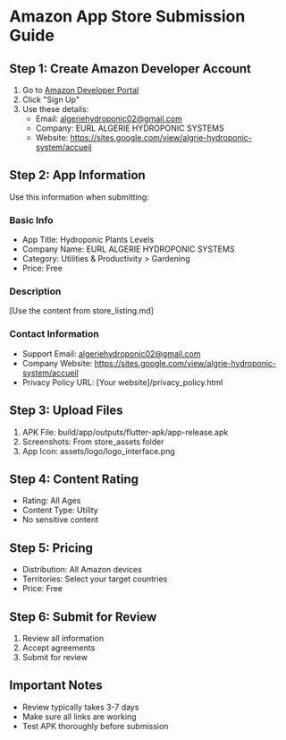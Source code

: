 # Amazon App Store Submission Guide

## Step 1: Create Amazon Developer Account
1. Go to [Amazon Developer Portal](https://developer.amazon.com/)
2. Click "Sign Up"
3. Use these details:
   - Email: algeriehydroponic02@gmail.com
   - Company: EURL ALGERIE HYDROPONIC SYSTEMS
   - Website: https://sites.google.com/view/algrie-hydroponic-system/accueil

## Step 2: App Information
Use this information when submitting:

### Basic Info
- App Title: Hydroponic Plants Levels
- Company Name: EURL ALGERIE HYDROPONIC SYSTEMS
- Category: Utilities & Productivity > Gardening
- Price: Free

### Description
[Use the content from store_listing.md]

### Contact Information
- Support Email: algeriehydroponic02@gmail.com
- Company Website: https://sites.google.com/view/algrie-hydroponic-system/accueil
- Privacy Policy URL: [Your website]/privacy_policy.html

## Step 3: Upload Files
1. APK File: build/app/outputs/flutter-apk/app-release.apk
2. Screenshots: From store_assets folder
3. App Icon: assets/logo/logo_interface.png

## Step 4: Content Rating
- Rating: All Ages
- Content Type: Utility
- No sensitive content

## Step 5: Pricing
- Distribution: All Amazon devices
- Territories: Select your target countries
- Price: Free

## Step 6: Submit for Review
1. Review all information
2. Accept agreements
3. Submit for review

## Important Notes
- Review typically takes 3-7 days
- Make sure all links are working
- Test APK thoroughly before submission
